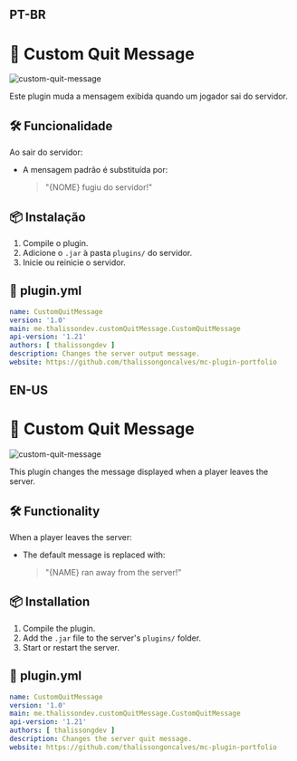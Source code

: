 ## PT-BR
# 🚪 Custom Quit Message

![custom-quit-message](./custom-quit-message.gif)

Este plugin muda a mensagem exibida quando um jogador sai do servidor.

## 🛠️ Funcionalidade

Ao sair do servidor:
- A mensagem padrão é substituída por:
  > "{NOME} fugiu do servidor!"

## 📦 Instalação

1. Compile o plugin.
2. Adicione o `.jar` à pasta `plugins/` do servidor.
3. Inicie ou reinicie o servidor.

## 📄 plugin.yml

```yml
name: CustomQuitMessage
version: '1.0'
main: me.thalissondev.customQuitMessage.CustomQuitMessage
api-version: '1.21'
authors: [ thalissongdev ]
description: Changes the server output message.
website: https://github.com/thalissongoncalves/mc-plugin-portfolio
```

## EN-US
# 🚪 Custom Quit Message

![custom-quit-message](./custom-quit-message.gif)

This plugin changes the message displayed when a player leaves the server.

## 🛠️ Functionality

When a player leaves the server:
- The default message is replaced with:
  > "{NAME} ran away from the server!"

## 📦 Installation

1. Compile the plugin.
2. Add the `.jar` file to the server's `plugins/` folder.
3. Start or restart the server.

## 📄 plugin.yml

```yml
name: CustomQuitMessage
version: '1.0'
main: me.thalissondev.customQuitMessage.CustomQuitMessage
api-version: '1.21'
authors: [ thalissongdev ]
description: Changes the server quit message.
website: https://github.com/thalissongoncalves/mc-plugin-portfolio